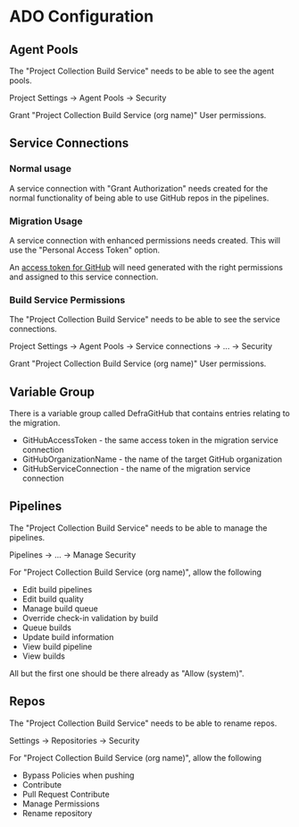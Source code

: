 # ADO Configuration

## Agent Pools

The "Project Collection Build Service" needs to be able to see the agent pools.

Project Settings -> Agent Pools -> Security

Grant "Project Collection Build Service (org name)" User permissions.

## Service Connections

### Normal usage

A service connection with "Grant Authorization" needs created for the normal functionality of being able to use GitHub repos in the pipelines.

### Migration Usage

A service connection with enhanced permissions needs created.  This will use the "Personal Access Token" option.  

An [access token for GitHub](./githubconfiguration.md#personal-access-token) will need generated with the right permissions and assigned to this service connection.

### Build Service Permissions

The "Project Collection Build Service" needs to be able to see the service connections.

Project Settings -> Agent Pools -> Service connections -> ... -> Security

Grant "Project Collection Build Service (org name)" User permissions.

## Variable Group

There is a variable group called DefraGitHub that contains entries relating to the migration.

- GitHubAccessToken - the same access token in the migration service connection
- GitHubOrganizationName - the name of the target GitHub organization
- GitHubServiceConnection - the name of the migration service connection

## Pipelines

The "Project Collection Build Service" needs to be able to manage the pipelines.

Pipelines -> ... -> Manage Security

For "Project Collection Build Service (org name)", allow the following

- Edit build pipelines
- Edit build quality
- Manage build queue
- Override check-in validation by build
- Queue builds
- Update build information
- View build pipeline
- View builds

All but the first one should be there already as "Allow (system)".

## Repos

The "Project Collection Build Service" needs to be able to rename repos.

Settings -> Repositories -> Security

For "Project Collection Build Service (org name)", allow the following

- Bypass Policies when pushing
- Contribute
- Pull Request Contribute
- Manage Permissions
- Rename repository
